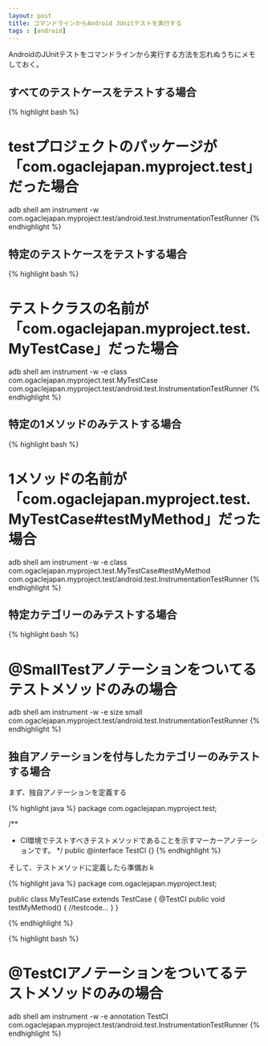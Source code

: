 ```yaml
---
layout: post
title: コマンドラインからAndroid JUnitテストを実行する
tags : [android]
---
```


AndroidのJUnitテストをコマンドラインから実行する方法を忘れぬうちにメモしておく。

## すべてのテストケースをテストする場合

{% highlight bash %}
# testプロジェクトのパッケージが「com.ogaclejapan.myproject.test」だった場合
adb shell am instrument -w com.ogaclejapan.myproject.test/android.test.InstrumentationTestRunner
{% endhighlight %}

## 特定のテストケースをテストする場合

{% highlight bash %}
# テストクラスの名前が「com.ogaclejapan.myproject.test.MyTestCase」だった場合
adb shell am instrument -w -e class com.ogaclejapan.myproject.test.MyTestCase com.ogaclejapan.myproject.test/android.test.InstrumentationTestRunner
{% endhighlight %}

## 特定の1メソッドのみテストする場合

{% highlight bash %}
# 1メソッドの名前が「com.ogaclejapan.myproject.test.MyTestCase#testMyMethod」だった場合
adb shell am instrument -w -e class com.ogaclejapan.myproject.test.MyTestCase\#testMyMethod com.ogaclejapan.myproject.test/android.test.InstrumentationTestRunner
{% endhighlight %}

## 特定カテゴリーのみテストする場合

{% highlight bash %}
# @SmallTestアノテーションをついてるテストメソッドのみの場合
adb shell am instrument -w -e size small com.ogaclejapan.myproject.test/android.test.InstrumentationTestRunner
{% endhighlight %}

## 独自アノテーションを付与したカテゴリーのみテストする場合

まず、独自アノテーションを定義する

{% highlight java %}
package com.ogaclejapan.myproject.test;

/**
 * CI環境でテストすべきテストメソッドであることを示すマーカーアノテーションです。
 */
public @interface TestCI {}
{% endhighlight %}

そして、テストメソッドに定義したら準備おｋ

{% highlight java %}
package com.ogaclejapan.myproject.test;

public class MyTestCase extends TestCase {
	@TestCI
	public void testMyMethod() {
		//testcode...
	}
}

{% endhighlight %}


{% highlight bash %}
# @TestCIアノテーションをついてるテストメソッドのみの場合
adb shell am instrument -w -e annotation TestCI com.ogaclejapan.myproject.test/android.test.InstrumentationTestRunner
{% endhighlight %}
